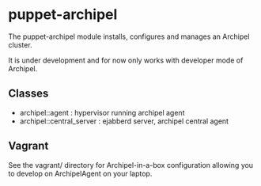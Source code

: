 puppet-archipel
===============

The puppet-archipel module installs, configures and manages an Archipel cluster.

It is under development and for now only works with developer mode of Archipel.

Classes
-------

* archipel::agent : hypervisor running archipel agent
* archipel::central_server : ejabberd server, archipel central agent

Vagrant
-------

See the vagrant/ directory for Archipel-in-a-box configuration allowing you to develop on ArchipelAgent on your laptop.
